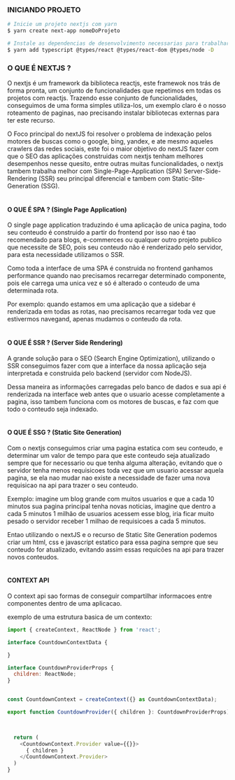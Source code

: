 
### INICIANDO PROJETO
```bash
# Inicie um projeto nextjs com yarn
$ yarn create next-app nomeDoProjeto

# Instale as dependencias de desenvolvimento necessarias para trabalhar com Typescript no seu projeto
$ yarn add typescript @types/react @types/react-dom @types/node -D

``` 

### O QUE É NEXTJS ?
O nextjs é um framework da biblioteca reactjs, este framewok nos trás de forma pronta, um conjunto de funcionalidades 
que repetimos em todas os projetos com reactjs. Trazendo esse conjunto de funcionalidades, conseguimos de uma forma 
simples utiliza-los, um exemplo claro é o nosso roteamento de paginas, nao precisando instalar bibliotecas externas para 
ter este recurso.

O Foco principal do nextJS foi resolver o problema de indexação pelos motores de buscas como o google, bing, yandex, e 
ate mesmo aqueles crawlers das redes sociais, este foi o maior objetivo do nextJS fazer com que o SEO das aplicações 
construidas com nextjs tenham melhores desempenhos nesse quesito, entre outras muitas funcionalidades, o nextjs tambem 
trabalha melhor com Single-Page-Application (SPA) Server-Side-Rendering (SSR) seu principal diferencial e tambem com 
Static-Site-Generation (SSG).
<br><br>

#### O QUE É SPA ? (Single Page Application)
O single page application traduzindo é uma aplicação de unica pagina, todo seu conteudo é construido a partir do 
frontend por isso nao é tao recomendado para blogs, e-commerces ou qualquer outro projeto publico que necessite de SEO, 
pois seu conteudo não é renderizado pelo servidor, para esta necessidade utilizamos o SSR.

Como toda a interface de uma SPA é construida no frontend ganhamos performance quando nao precisamos recarregar 
determinado componente, pois ele carrega uma unica vez e só é alterado o conteudo de uma determinada rota.

Por exemplo: quando estamos em uma aplicação que a sidebar é renderizada em todas as rotas, nao precisamos recarregar 
toda vez que estivermos navegand, apenas mudamos o conteudo da rota.
<br><br>

#### O QUE É SSR ? (Server Side Rendering)
A grande solução para o SEO (Search Engine Optimization), utilizando o SSR conseguimos fazer com que a interface da 
nossa aplicação seja interpretada e construida pelo backend (servidor com NodeJS). 

Dessa maneira as informações carregadas pelo banco de dados e sua api é renderizada na interface web antes que o usuario 
acesse completamente a pagina, isso tambem funciona com os motores de buscas, e faz com que todo o conteudo seja indexado.
<br><br>

#### O QUE É SSG ? (Static Site Generation)
Com o nextjs conseguimos criar uma pagina estatica com seu conteudo, e determinar um valor de tempo para que este 
conteudo seja atualizado sempre que for necessario ou que tenha alguma alteração, evitando que o servidor tenha menos 
requisicoes toda vez que um usuario acessar aquela pagina, se ela nao mudar nao existe a necessidade de fazer uma nova
requisicao na api para trazer o seu conteudo.

Exemplo: imagine um blog grande com muitos usuarios e que a cada 10 minutos sua pagina principal tenha novas noticias, 
imagine que dentro a cada 5 minutos 1 milhão de usuarios acessem esse blog, iria ficar muito pesado o servidor receber 
1 milhao de requisicoes a cada 5 minutos. 

Entao utilizando o nextJS e o recurso de Static Site Generation podemos criar um html, css e javascript estatico para
essa pagina sempre que seu conteudo for atualizado, evitando assim essas requicões na api para trazer novos conteudos.
<br><br>


#### CONTEXT API
O context api sao formas de conseguir compartilhar informacoes entre componentes dentro de uma aplicacao.

exemplo de uma estrutura basica de um contexto:
```javascript
import { createContext, ReactNode } from 'react';

interface CountdownContextData {

}

interface CountdownProviderProps {
  children: ReactNode;
}


const CountdownContext = createContext({} as CountdownContextData);

export function CountdownProvider({ children }: CountdownProviderProps) {

  

  return (
    <CountdownContext.Provider value={{}}>
      { children }
    </CountdownContext.Provider>
  )
}
```